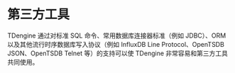 # 第三方工具

TDengine 通过对标准 SQL 命令、常用数据库连接器标准（例如 JDBC）、ORM 以及其他流行时序数据库写入协议（例如 InfluxDB Line Protocol、OpenTSDB JSON、OpenTSDB Telnet 等）的支持可以使 TDengine 非常容易和第三方工具共同使用。
